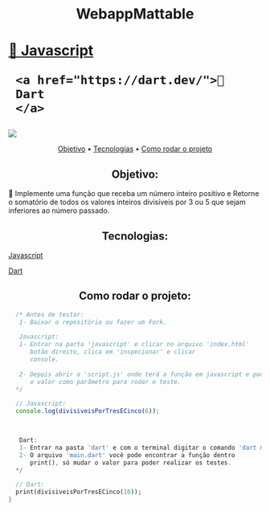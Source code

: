 <h1 align="center">WebappMattable</h1>
<h1>
    <a href="https://www.javascript.com/">🔗
     Javascript
     </a>

     <a href="https://dart.dev/">🔗
     Dart
     </a>
</h1>


<img src="https://img.shields.io/static/v1?label=DivisiveisPor3e5&message=Greg%C3%B3rioNeto&color=7159c1&style=for-the-badge&logo=ghost">

<p align="center">
 <a href="#objetivo">Objetivo</a> •
 <a href="#tecnologias">Tecnologias</a> •
 <a href="#tecnologias">Como rodar o projeto</a> 
</p>

<h2 align="center">
Objetivo:
</h2>

<p>
🚀 Implemente uma função que receba um número inteiro positivo e
   Retorne o somatório de todos os valores inteiros divisíveis por 3 ou 5 que sejam inferiores ao
   número passado.
</p>

<h2 align="center">
Tecnologias:
</h2>

<p align="center">

[Javascript](https://www.javascript.com/)

[Dart](https://dart.dev/)

</p>


<h2 align="center">
Como rodar o projeto:
</h2>

```js
  /* Antes de testar:
   1- Baixar o repositório ou fazer um Fork.
   
   Javascript:
   1- Entrar na parta 'javascript' e clicar no arquivo 'index.html'
      botão direito, clica em 'inspecionar' e clicar
      console.
  
   2- Depois abrir o 'script.js' onde terá a função em javascript e poder alterar
      o valor como parâmetro para rodar o teste.
  */

  // Javascript:
  console.log(divisiveisPorTresECinco(6));

  
````

```dart
   Dart:
   1- Entrar na pasta 'dart' e com o terminal digitar o comando 'dart main.dart'.
   2- O arquivo 'main.dart' você pode encontrar a função dentro
      print(), só mudar o valor para poder realizar os testes.
  */

  // Dart:
  print(divisiveisPorTresECinco(10));
}
```
